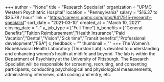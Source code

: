 +++
author = "None"
title = "Research Specialist"
organization = "UPMC Western Psychiatric Hospital"
location = "Pennsylvania"
salary = "$16.37 to $25.78 / hour"
link = "https://careers.upmc.com/jobs/6417515-research-specialist"
sort_date = "2021-03-10"
created_at = "March 10, 2021"
closing_date = "-"
a_job_type = ["Full Time"]
b_benefits = ["General Benefits","Tuition Reimbursement","Health Insurance","Paid Vacation","Dental","Vision","Sick time","Transit benefits","Professional development","FSA"]
c_feedback = ""
thumbnail = ""
+++
The Women’s Biobehavioral Health Laboratory (Thurston Lab) is devoted to understanding and enhancing women’s health at midlife and beyond. The lab is within the Department of Psychiatry at the University of Pittsburgh. The Research Specialist will be responsible for screening, recruiting, and consenting participants, conducting psychological and physiological measurements, administering interviews, data coding and entry, etc.
